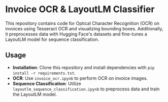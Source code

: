 # Invoice OCR & LayoutLM Classifier

This repository contains code for Optical Character Recognition (OCR) on invoices using Tesseract OCR and visualizing bounding boxes. Additionally, it preprocesses data with Hugging Face's datasets and fine-tunes a LayoutLM model for sequence classification.

## Usage

- **Installation**: Clone this repository and install dependencies with `pip install -r requirements.txt`.
- **OCR**: Use `invoice_ocr.ipynb` to perform OCR on invoice images.
- **Sequence Classification**: Utilize `layoutlm_sequence_classification.ipynb` to preprocess data and train the LayoutLM model.